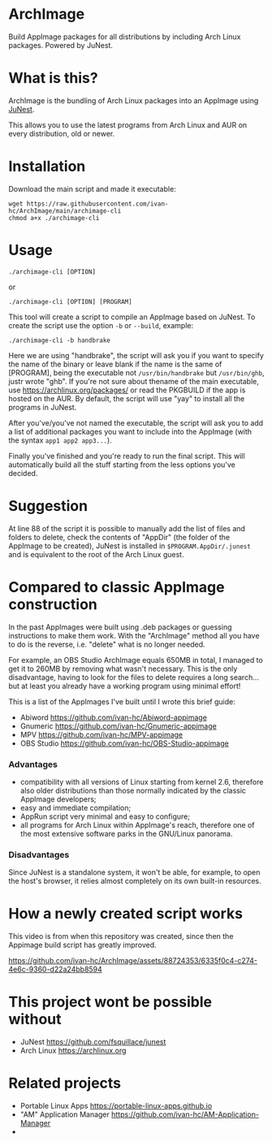 # ArchImage
Build AppImage packages for all distributions by including Arch Linux packages. Powered by JuNest.

# What is this?
ArchImage is the bundling of Arch Linux packages into an AppImage using [JuNest](https://github.com/fsquillace/junest).

This allows you to use the latest programs from Arch Linux and AUR on every distribution, old or newer.

# Installation
Download the main script and made it executable:

    wget https://raw.githubusercontent.com/ivan-hc/ArchImage/main/archimage-cli
    chmod a+x ./archimage-cli

# Usage

    ./archimage-cli [OPTION]
or

    ./archimage-cli [OPTION] [PROGRAM]

This tool will create a script to compile an AppImage based on JuNest. To create the script use the option `-b` or `--build`, example:

    ./archimage-cli -b handbrake
Here we are using "handbrake", the script will ask you if you want to specify the name of the binary or leave blank if the name is the same of [PROGRAM], being the executable not `/usr/bin/handbrake` but `/usr/bin/ghb`, justr wrote "ghb". If you're not sure about thename of the main executable, use https://archlinux.org/packages/ or read the PKGBUILD if the app is hosted on the AUR. By default, the script will use "yay" to install all the programs in JuNest.

After you've/you've not named the executable, the script will ask you to add a list of additional packages you want to include into the AppImage (with the syntax `app1 app2 app3...`).

Finally you've finished and you're ready to run the final script. This will automatically build all the stuff starting from the less options you've decided.

# Suggestion
At line 88 of the script it is possible to manually add the list of files and folders to delete, check the contents of "AppDir" (the folder of the AppImage to be created), JuNest is installed in `$PROGRAM.AppDir/.junest` and is equivalent to the root of the Arch Linux guest. 

# Compared to classic AppImage construction
In the past AppImages were built using .deb packages or guessing instructions to make them work. With the "ArchImage" method all you have to do is the reverse, i.e. "delete" what is no longer needed.

For example, an OBS Studio ArchImage equals 650MB in total, I managed to get it to 260MB by removing what wasn't necessary. This is the only disadvantage, having to look for the files to delete requires a long search... but at least you already have a working program using minimal effort!

This is a list of the AppImages I've built until I wrote this brief guide:
- Abiword https://github.com/ivan-hc/Abiword-appimage
- Gnumeric https://github.com/ivan-hc/Gnumeric-appimage
- MPV https://github.com/ivan-hc/MPV-appimage
- OBS Studio https://github.com/ivan-hc/OBS-Studio-appimage

### Advantages
- compatibility with all versions of Linux starting from kernel 2.6, therefore also older distributions than those normally indicated by the classic AppImage developers;
- easy and immediate compilation;
- AppRun script very minimal and easy to configure;
- all programs for Arch Linux within AppImage's reach, therefore one of the most extensive software parks in the GNU/Linux panorama.

### Disadvantages
Since JuNest is a standalone system, it won't be able, for example, to open the host's browser, it relies almost completely on its own built-in resources.

# How a newly created script works
This video is from when this repository was created, since then the Appimage build script has greatly improved.

https://github.com/ivan-hc/ArchImage/assets/88724353/6335f0c4-c274-4e6c-9360-d22a24bb8594

# This project wont be possible without
- JuNest https://github.com/fsquillace/junest
- Arch Linux https://archlinux.org

# Related projects
- Portable Linux Apps https://portable-linux-apps.github.io
- "AM" Application Manager https://github.com/ivan-hc/AM-Application-Manager
- 
